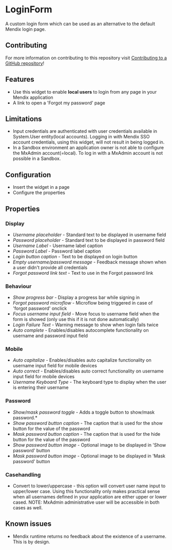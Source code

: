 # LoginForm
A custom login form which can be used as an alternative to the default Mendix login page.

## Contributing

For more information on contributing to this repository visit [Contributing to a GitHub repository](https://world.mendix.com/display/howto50/Contributing+to+a+GitHub+repository)!

## Features

- Use this widget to enable **local users** to login from any page in your Mendix application
- A link to open a 'Forgot my password' page

## Limitations
- Input credentials are authenticated with user credentials available in System.User entity(local accounts). Logging in with Mendix SSO account credentials, using this widget, will not result in being logged in.
- In a Sandbox environment an application owner is not able to configure the MxAdmin account(=local). To log in with a MxAdmin account is not possible in a Sandbox.

## Configuration
- Insert the widget in a page
- Configure the properties

## Properties

### Display
* *Username placeholder* - Standard text to be displayed in username field
* *Password placeholder* - Standard text to be displayed in password field
* *Username Label* - Username label caption
* *Password Label* - Password label caption
* *Login button caption* - Text to be displayed on login button
* *Empty username/password message* - Feedback message shown when a user didn't provide all credentials
* *Forgot password link text* - Text to use in the Forgot password link

### Behaviour
* *Show progress bar* - Display a progress bar while signing in
* *Forgot password microflow* - Microflow being triggered in case of 'forgot password' onclick
* *Focus username input field* - Move focus to username field when the form is showed (only use this if it is not done automatically)
* *Login Failure Text* - Warning message to show when login fails twice
* *Auto complete* - Enables/disables autocomplete functionality on username and password input field

### Mobile
* *Auto capitalize* - Enables/disables auto capitalize functionality on username input field for mobile devices
* *Auto correct* - Enables/disables auto correct functionality on username input field for mobile devices
* *Username Keyboard Type* - The keyboard type to display when the user is entering their username

### Password
* *Show/mask password toggle* - Adds a toggle button to show/mask password.*
* *Show password button caption* - The caption that is used for the show button for the value of the password
* *Mask password button caption* - The caption that is used for the hide button for the value of the password
* *Show password button image* - Optional image to be displayed in 'Show password' button
* *Mask password button image* - Optional image to be displayed in 'Mask password' button

### Casehandling
* Convert to lower/uppercase - this option will convert user name input to upper/lower case. Using this functionality only makes practical sense when all usernames defined in your application are either upper or lower cased.
NOTE: MxAdmin administrative user will be accessible in both cases as well.

## Known issues
- Mendix runtime returns no feedback about the existence of a username. This is by design.
